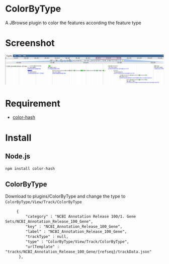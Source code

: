 # ColorByType
A JBrowse plugin to color the features according the feature type

# Screenshot
![Screenshot](img/screenshot.PNG)

# Requirement
- [color-hash](https://github.com/zenozeng/color-hash)
# Install
## Node.js
`npm install color-hash`

## ColorByType
Download to plugins/ColorByType and change the type to `ColorByType/View/Track/ColorByType`
```
     {
         "category" : "NCBI Annotation Release 100/1. Gene Sets/NCBI_Annotation_Release_100_Gene",
         "key" : "NCBI_Annotation_Release_100_Gene",
         "label" : "NCBI_Annotation_Release_100_Gene",
         "trackType" : null,
         "type" : "ColorByType/View/Track/ColorByType",
         "urlTemplate" : "tracks/NCBI_Annotation_Release_100_Gene/{refseq}/trackData.json"
      },
```
